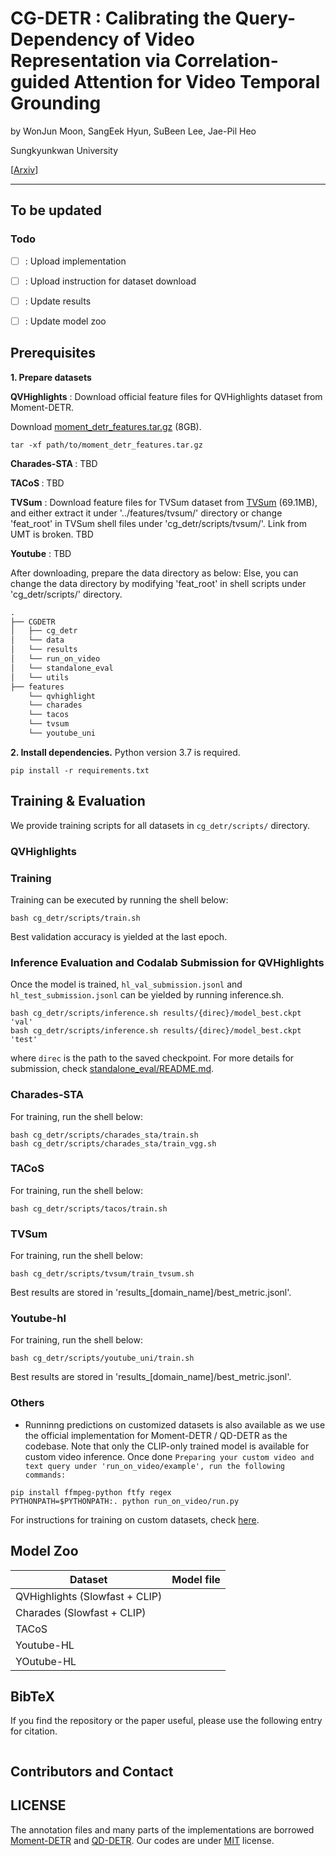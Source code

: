 # CG-DETR : Calibrating the Query-Dependency of Video Representation via Correlation-guided Attention for Video Temporal Grounding
by 
WonJun Moon, SangEek Hyun, SuBeen Lee, Jae-Pil Heo

Sungkyunkwan University

[[Arxiv](https://arxiv.org/abs/2311.08835)]

----------
## To be updated
### Todo
- [ ] : Upload implementation
- [ ] : Upload instruction for dataset download
- [ ] : Update results
- [ ] : Update model zoo


## Prerequisites
<b>1. Prepare datasets</b>

<b>QVHighlights</b> : Download official feature files for QVHighlights dataset from Moment-DETR. 

Download [moment_detr_features.tar.gz](https://drive.google.com/file/d/1Hiln02F1NEpoW8-iPZurRyi-47-W2_B9/view?usp=sharing) (8GB).
```
tar -xf path/to/moment_detr_features.tar.gz
```

<b> Charades-STA </b> : TBD

<b> TACoS </b> : TBD

<b>TVSum</b> : Download feature files for TVSum dataset from [TVSum](https://drive.google.com/file/d/10Ji9MrlDK_4FdD3HotrVc407xVr4arsL/view) (69.1MB),
and either extract it under '../features/tvsum/' directory or change 'feat_root' in TVSum shell files under 'cg_detr/scripts/tvsum/'.
Link from UMT is broken. TBD

<b>Youtube</b> : TBD

After downloading, prepare the data directory as below:
Else, you can change the data directory by modifying 'feat_root' in shell scripts under 'cg_detr/scripts/' directory.
```txt
.
├── CGDETR
│   ├── cg_detr
│   └── data
│   └── results
│   └── run_on_video
│   └── standalone_eval
│   └── utils
├── features
    └── qvhighlight
    └── charades
    └── tacos
    └── tvsum
    └── youtube_uni

```




<b>2. Install dependencies.</b>
Python version 3.7 is required.
```
pip install -r requirements.txt
```

## Training & Evaluation
We provide training scripts for all datasets in `cg_detr/scripts/` directory.

### QVHighlights
### Training
Training can be executed by running the shell below:
```
bash cg_detr/scripts/train.sh  
```
Best validation accuracy is yielded at the last epoch. 

### Inference Evaluation and Codalab Submission for QVHighlights
Once the model is trained, `hl_val_submission.jsonl` and `hl_test_submission.jsonl` can be yielded by running inference.sh.
```
bash cg_detr/scripts/inference.sh results/{direc}/model_best.ckpt 'val'
bash cg_detr/scripts/inference.sh results/{direc}/model_best.ckpt 'test'
```
where `direc` is the path to the saved checkpoint.
For more details for submission, check [standalone_eval/README.md](standalone_eval/README.md).




### Charades-STA
For training, run the shell below:
```
bash cg_detr/scripts/charades_sta/train.sh
bash cg_detr/scripts/charades_sta/train_vgg.sh  
```

### TACoS
For training, run the shell below:
```
bash cg_detr/scripts/tacos/train.sh  
```

### TVSum
For training, run the shell below:
```
bash cg_detr/scripts/tvsum/train_tvsum.sh  
```
Best results are stored in 'results_[domain_name]/best_metric.jsonl'.


### Youtube-hl
For training, run the shell below:
```
bash cg_detr/scripts/youtube_uni/train.sh  
```
Best results are stored in 'results_[domain_name]/best_metric.jsonl'.

### Others
- Runninng predictions on customized datasets is also available as we use the official implementation for Moment-DETR / QD-DETR as the codebase.
Note that only the CLIP-only trained model is available for custom video inference.
Once done `Preparing your custom video and text query under 'run_on_video/example',
run the following commands:`
```
pip install ffmpeg-python ftfy regex
PYTHONPATH=$PYTHONPATH:. python run_on_video/run.py
```

For instructions for training on custom datasets, check [here](https://github.com/jayleicn/moment_detr).


## Model Zoo 
Dataset | Model file
 -- | -- 
QVHighlights (Slowfast + CLIP) | 
Charades (Slowfast + CLIP) | 
TACoS | 
Youtube-HL | 
YOutube-HL | 
 
## BibTeX 
 

If you find the repository or the paper useful, please use the following entry for citation.
```

```

## Contributors and Contact


## LICENSE
The annotation files and many parts of the implementations are borrowed [Moment-DETR](https://github.com/jayleicn/moment_detr) and [QD-DETR](https://github.com/wjun0830/QD-DETR).
Our codes are under [MIT](https://opensource.org/licenses/MIT) license.
 
